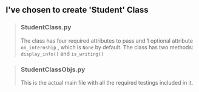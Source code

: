 ## I've chosen to create 'Student' Class  

> ### StudentClass.py  
> The class has four required attributes to pass and 1 optional attribute `on_internship` , which is `None` by default. The class has two methods: `display_info()` and `is_writing()`  

> ### StudentClassObjs.py  
> This is the actual main file with all the required testings included in it.
